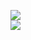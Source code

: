 [![](https://img.shields.io/badge/Made%20With-Github%20Spray-lightgrey.svg?style=for-the-badge&logo=github)](https://github.com/Annihil/github-spray#3687)  
[![](https://i.imgur.com/2DrTn0Z.gif)](https://github.com/Annihil/github-spray)
